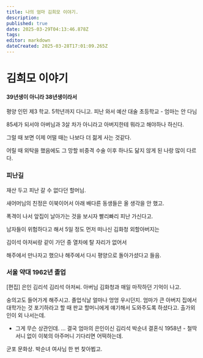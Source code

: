 ```yaml
---
title: 나의 엄마 김희모 이야기.
description: 
published: true
date: 2025-03-29T04:13:46.878Z
tags: 
editor: markdown
dateCreated: 2025-03-28T17:01:09.265Z
---
```


# 김희모 이야기 


#### 39년생이 아니라 38년생이라서 


평양 인민 제3 학교. 5학년까지 다니고.
피난 와서 
예산 대술 초등학교 - 엄마는 안 다님

85세가 되서야 아버님과 3살 차가 아니라고
아버지한테 뭐라고 해야하나 하신다. 

그럴 때 보면 이제 어떨 때는 나보다 더 젊게 사는  것같다. 

어릴 때 외탁을 했음에도 그 망할 비중격 수술 이후 하나도 닮지 않게 된 나랑 많이 다르다.  




### 피난길
재산 두고 피난 갈 수 없다던 할머님.

새어머님의 친정은 이북이어서 아래 배다른 동생들은 올 생각을 안 했고.

폭격이 나서 앞집이 날아가는 것을 보시자 빨리빠리 피난 가신다고.

남자들이 위험하다고 해서 5일 정도 먼저 떠나신 김화청 외할아버지는

김이석 아저씨랑 같이 가던 중 열차에 탈 자리가 없어서

해주에서 만나자고 했으나 해주에서 다시 평양으로 돌아가셨다고 들음.




### 서울 약대 1962년 졸업


[편집] 은인 김리석
김리석 아저씨.
아버님 김화청과 매일 마작하던 기억이 나고.



숭의고도 들어가게 해주시고.
졸업식날 얼마나 엉엉 우시던지.
엄마가 큰 아버지 집에서
대학가는 것 포기하라고 할 때
판교 할머니에게 얘기해서 도와주도록 하셨다고.
출가외인이 외 나서는데.
- 그게 무슨 상관인데.
... 결국 엄마의 은인이신
김리석 박순녀 결혼식 1958년 -
철딱서니 없이
이북의 아주머니 기다리면 어떡하는데.


군포 문화상.
박순녀 여사님 한 번 찾아뵙고.
